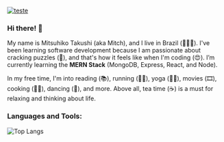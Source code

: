 [![teste](https://user-images.githubusercontent.com/37448340/87267194-5a2c8c80-c49d-11ea-95a5-993860580961.png)](https://www.linkedin.com/in/mitsuhiko/)

### Hi there! 🤩

My name is Mitsuhiko Takushi (aka Mitch), and I live in Brazil (💚💛💙). I've been learning software development because I am passionate about cracking puzzles (🧩), and that's how it feels like when I'm coding (😍). I’m currently learning the <strong>MERN Stack</strong> (MongoDB, Express, React, and Node).

In my free time, I'm into reading (📚), running (🏃‍♂️), yoga (🧘‍♂️), movies (🎞️), cooking (👨‍🍳), dancing (🎵), and more. Above all, tea time (☕) is a must for relaxing and thinking about life. 


### Languages and Tools:

![Top Langs](https://github-readme-stats.vercel.app/api/top-langs/?username=matsuboshi&langs_count=5&theme=radical)

